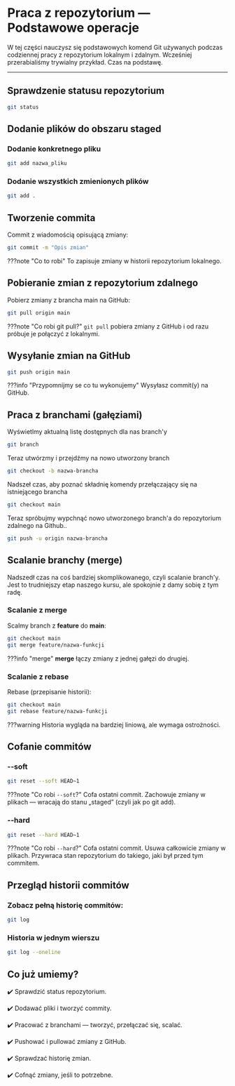 # Praca z repozytorium — Podstawowe operacje

W tej części nauczysz się podstawowych komend Git używanych podczas codziennej pracy z repozytorium lokalnym i zdalnym.
Wcześniej przerabialiśmy trywialny przykład. Czas na podstawę.

---

## Sprawdzenie statusu repozytorium

```bash
git status
```

## Dodanie plików do obszaru staged

### Dodanie konkretnego pliku

```bash
git add nazwa_pliku
```

### Dodanie wszystkich zmienionych plików

```bash
git add .
```

## Tworzenie commita

Commit z wiadomością opisującą zmiany:

```bash
git commit -m "Opis zmian"
```

???note "Co to robi"
    To zapisuje zmiany w historii repozytorium lokalnego.

## Pobieranie zmian z repozytorium zdalnego
Pobierz zmiany z brancha main na GitHub:

```bash
git pull origin main
```

???note "Co robi git pull?"
    `git pull` pobiera zmiany z GitHub i od razu próbuje je połączyć z lokalnymi.

## Wysyłanie zmian na GitHub

```bash
git push origin main
```

???info "Przypomnijmy se co tu wykonujemy"
    Wysyłasz commit(y) na GitHub.

## Praca z branchami (gałęziami)

Wyświetlmy aktualną listę dostępnych dla nas branch'y

```bash
git branch
```

Teraz utwórzmy i przejdźmy na nowo utworzony branch

```bash
git checkout -b nazwa-brancha
```

Nadszeł czas, aby poznać składnię komendy przełączający się na istniejącego brancha

```bash
git checkout main
```

Teraz spróbujmy wypchnąć nowo utworzonego branch'a do repozytorium zdalnego na Github..

```bash
git push -u origin nazwa-brancha
```

## Scalanie branchy (merge)

Nadszedł czas na coś bardziej skomplikowanego, czyli scalanie branch'y. Jest to trudniejszy etap naszego kursu, ale spokojnie z damy sobię z tym radę.

### Scalanie z merge

Scalmy branch z **feature** do **main**:

```bash
git checkout main
git merge feature/nazwa-funkcji
```

???info "merge"
    **merge** łączy zmiany z jednej gałęzi do drugiej.

### Scalanie z rebase
Rebase (przepisanie historii):

```bash
git checkout main
git rebase feature/nazwa-funkcji
```

???warning
    Historia wygląda na bardziej liniową, ale wymaga ostrożności.

## Cofanie commitów

### --soft

```bash
git reset --soft HEAD~1
```

???note "Co robi `--soft`?"
    Cofa ostatni commit. Zachowuje zmiany w plikach — wracają do stanu „staged” (czyli jak po git add).

### --hard

```bash
git reset --hard HEAD~1
```

???note "Co robi `--hard`?"
    Cofa ostatni commit. Usuwa całkowicie zmiany w plikach. Przywraca stan repozytorium do takiego, jaki był przed tym commitem.

## Przegląd historii commitów

### Zobacz pełną historię commitów:

```bash
git log
```

### Historia w jednym wierszu 

```bash
git log --oneline
```

## Co już umiemy? 

✔️ Sprawdzić status repozytorium.

✔️ Dodawać pliki i tworzyć commity.

✔️ Pracować z branchami — tworzyć, przełączać się, scalać.

✔️ Pushować i pullować zmiany z GitHub.

✔️ Sprawdzać historię zmian.

✔️ Cofnąć zmiany, jeśli to potrzebne.
